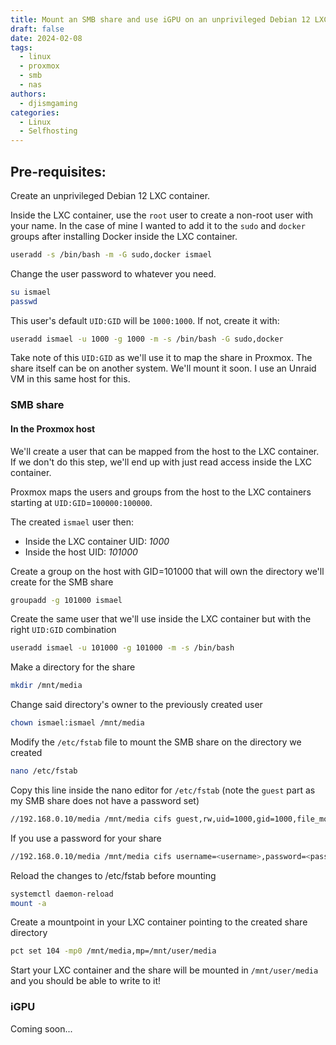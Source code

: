 ```yaml
---
title: Mount an SMB share and use iGPU on an unprivileged Debian 12 LXC container in Proxmox
draft: false
date: 2024-02-08
tags:
  - linux
  - proxmox
  - smb
  - nas
authors:
  - djismgaming
categories:
  - Linux
  - Selfhosting
---
```


## Pre-requisites:

Create an unprivileged Debian 12 LXC container.

Inside the LXC container, use the `root` user to create a non-root user with your name. In the case of mine I wanted to add it to the ``sudo`` and ``docker`` groups after installing Docker inside the LXC container.

``` bash
useradd -s /bin/bash -m -G sudo,docker ismael
```

Change the user password to whatever you need.

``` bash
su ismael
passwd
```

This user's default `UID:GID` will be `1000:1000`. If not, create it with:

``` bash
useradd ismael -u 1000 -g 1000 -m -s /bin/bash -G sudo,docker
```

Take note of this `UID:GID` as we'll use it to map the share in Proxmox. The share itself can be on another system. We'll mount it soon. I use an Unraid VM in this same host for this.

### SMB share

#### In the Proxmox host

We'll create a user that can be mapped from the host to the LXC container. If we don't do this step, we'll end up with just read access inside the LXC container.

Proxmox maps the users and groups from the host to the LXC containers starting at `UID:GID`=`100000:100000`.

The created `ismael` user then:

- Inside the LXC container UID: _1000_
- Inside the host UID: _101000_

Create a group on the host with GID=101000 that will own the directory we'll create for the SMB share

``` bash
groupadd -g 101000 ismael
```

Create the same user that we'll use inside the LXC container but with the right `UID:GID` combination

``` bash
useradd ismael -u 101000 -g 101000 -m -s /bin/bash
```

Make a directory for the share

``` bash
mkdir /mnt/media
```

Change said directory's owner to the previously created user

``` bash
chown ismael:ismael /mnt/media
```

Modify the `/etc/fstab` file to mount the SMB share on the directory we created

``` bash
nano /etc/fstab
```

Copy this line inside the nano editor for `/etc/fstab` (note the `guest` part as my SMB share does not have a password set)

``` bash
//192.168.0.10/media /mnt/media cifs guest,rw,uid=1000,gid=1000,file_mode=0777,dir_mode=0777 0 0
```

If you use a password for your share

``` bash
//192.168.0.10/media /mnt/media cifs username=<username>,password=<password>,rw,uid=1000,gid=1000,file_mode=0777,dir_mode=0777 0 0
```

Reload the changes to /etc/fstab before mounting

``` bash
systemctl daemon-reload
mount -a
```

Create a mountpoint in your LXC container pointing to the created share directory

``` bash
pct set 104 -mp0 /mnt/media,mp=/mnt/user/media
```

Start your LXC container and the share will be mounted in `/mnt/user/media` and you should be able to write to it!

### iGPU

Coming soon...
